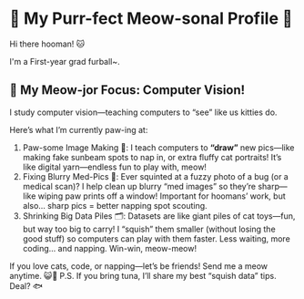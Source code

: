 # 🐾 My Purr-fect Meow-sonal Profile 🐾
Hi there hooman! 🐱

I'm a First-year grad furball~.

## 🧠 My Meow-jor Focus: Computer Vision!
I study computer vision—teaching computers to “see” like us kitties do.

Here’s what I’m currently paw-ing at:

1. Paw-some Image Making 🎨: I teach computers to **“draw”** new pics—like making fake sunbeam spots to nap in, or extra fluffy cat portraits! It’s like digital yarn—endless fun to play with, meow!
2. Fixing Blurry Med-Pics 🏥: Ever squinted at a fuzzy photo of a bug (or a medical scan)? I help clean up blurry “med images” so they’re sharp—like wiping paw prints off a window! Important for hoomans’ work, but also… sharp pics = better napping spot scouting.
3. Shrinking Big Data Piles 🗂️: Datasets are like giant piles of cat toys—fun, but way too big to carry! I “squish” them smaller (without losing the good stuff) so computers can play with them faster. Less waiting, more coding… and napping. Win-win, meow-meow!

If you love cats, code, or napping—let’s be friends! Send me a meow anytime. 😺💌
P.S. If you bring tuna, I’ll share my best “squish data” tips. Deal? 🐟
